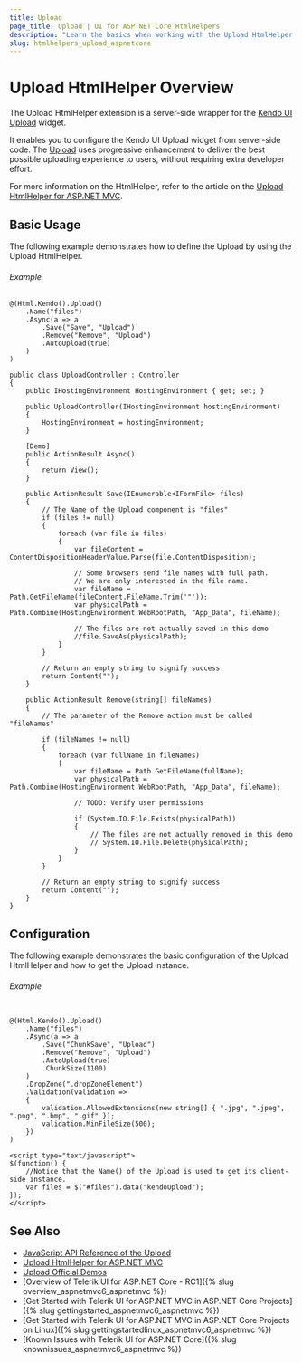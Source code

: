 ```yaml
---
title: Upload
page_title: Upload | UI for ASP.NET Core HtmlHelpers
description: "Learn the basics when working with the Upload HtmlHelper for ASP.NET Core (MVC 6 or ASP.NET Core MVC)."
slug: htmlhelpers_upload_aspnetcore
---
```


# Upload HtmlHelper Overview

The Upload HtmlHelper extension is a server-side wrapper for the [Kendo UI Upload](https://demos.telerik.com/kendo-ui/upload/index) widget.

It enables you to configure the Kendo UI Upload widget from server-side code. The [Upload](http://docs.telerik.com/kendo-ui/controls/editors/upload/overview) uses progressive enhancement to deliver the best possible uploading experience to users, without requiring extra developer effort.

For more information on the HtmlHelper, refer to the article on the [Upload HtmlHelper for ASP.NET MVC](http://docs.telerik.com/aspnet-mvc/helpers/upload/overview).

## Basic Usage

The following example demonstrates how to define the Upload by using the Upload HtmlHelper.

###### Example

```tab-Razor
@(Html.Kendo().Upload()
    .Name("files")
    .Async(a => a
        .Save("Save", "Upload")
        .Remove("Remove", "Upload")
        .AutoUpload(true)
    )
)
```
```tab-Controller
public class UploadController : Controller
{
    public IHostingEnvironment HostingEnvironment { get; set; }

    public UploadController(IHostingEnvironment hostingEnvironment)
    {
        HostingEnvironment = hostingEnvironment;
    }

    [Demo]
    public ActionResult Async()
	{
		return View();
	}

	public ActionResult Save(IEnumerable<IFormFile> files)
	{
		// The Name of the Upload component is "files"
		if (files != null)
		{
			foreach (var file in files)
			{
				var fileContent = ContentDispositionHeaderValue.Parse(file.ContentDisposition);
					
				// Some browsers send file names with full path.
				// We are only interested in the file name.
				var fileName = Path.GetFileName(fileContent.FileName.Trim('"'));
				var physicalPath = Path.Combine(HostingEnvironment.WebRootPath, "App_Data", fileName);
					
				// The files are not actually saved in this demo
				//file.SaveAs(physicalPath);
			}
		}

		// Return an empty string to signify success
		return Content("");
	}

	public ActionResult Remove(string[] fileNames)
	{
		// The parameter of the Remove action must be called "fileNames"
			
		if (fileNames != null)
		{
			foreach (var fullName in fileNames)
			{
				var fileName = Path.GetFileName(fullName);
				var physicalPath = Path.Combine(HostingEnvironment.WebRootPath, "App_Data", fileName);

				// TODO: Verify user permissions

				if (System.IO.File.Exists(physicalPath))
				{
					// The files are not actually removed in this demo
					// System.IO.File.Delete(physicalPath);
				}
			}
		}

		// Return an empty string to signify success
		return Content("");
	}
}
```

## Configuration

The following example demonstrates the basic configuration of the Upload HtmlHelper and how to get the Upload instance.

###### Example

```tab-Razor

@(Html.Kendo().Upload()
    .Name("files")
    .Async(a => a
        .Save("ChunkSave", "Upload")
        .Remove("Remove", "Upload")
        .AutoUpload(true)
        .ChunkSize(1100)
    )
    .DropZone(".dropZoneElement")
    .Validation(validation =>
    {
        validation.AllowedExtensions(new string[] { ".jpg", ".jpeg", ".png", ".bmp", ".gif" });
        validation.MinFileSize(500);
    })
)

<script type="text/javascript">
$(function() {
    //Notice that the Name() of the Upload is used to get its client-side instance.
    var files = $("#files").data("kendoUpload");
});
</script>
```

## See Also

* [JavaScript API Reference of the Upload](http://docs.telerik.com/kendo-ui/api/javascript/ui/upload)
* [Upload HtmlHelper for ASP.NET MVC](http://docs.telerik.com/aspnet-mvc/helpers/upload/overview)
* [Upload Official Demos](http://demos.telerik.com/aspnet-core/upload/index)
* [Overview of Telerik UI for ASP.NET Core - RC1]({% slug overview_aspnetmvc6_aspnetmvc %})
* [Get Started with Telerik UI for ASP.NET MVC in ASP.NET Core Projects]({% slug gettingstarted_aspnetmvc6_aspnetmvc %})
* [Get Started with Telerik UI for ASP.NET MVC in ASP.NET Core Projects on Linux]({% slug gettingstartedlinux_aspnetmvc6_aspnetmvc %})
* [Known Issues with Telerik UI for ASP.NET Core]({% slug knownissues_aspnetmvc6_aspnetmvc %})

